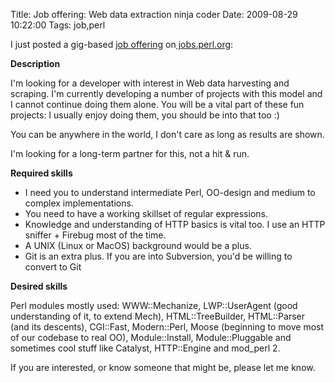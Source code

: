 Title: Job offering: Web data extraction ninja coder
Date: 2009-08-29 10:22:00
Tags: job,perl

I just posted a gig-based <a href="http://jobs.perl.org/job/10998">job offering</a> on<a href="http://jobs.perl.org/"> jobs.perl.org</a>:

<strong>Description</strong>

I'm looking for a developer with interest in Web data harvesting and scraping. I'm currently developing a number of projects with this model and I cannot continue doing them alone. You will be a vital part of these fun projects: I usually enjoy doing them, you should be into that too :)

You can be anywhere in the world, I don't care as long as results are shown.

I'm looking for a long-term partner for this, not a hit &amp; run.

<strong>Required skills</strong>
<ul>
	<li>I need you to understand intermediate Perl, OO-design and medium to complex implementations.</li>
	<li>You need to have a working skillset of regular expressions.</li>
	<li>Knowledge and understanding of HTTP basics is vital too. I use an HTTP sniffer + Firebug most of the time.</li>
	<li>A UNIX (Linux or MacOS) background would be a plus.</li>
	<li>Git is an extra plus. If you are into Subversion, you'd be willing to convert to Git</li>
</ul>
<strong>Desired skills</strong>

Perl modules mostly used: WWW::Mechanize, LWP::UserAgent (good understanding of it, to extend Mech), HTML::TreeBuilder, HTML::Parser (and its descents), CGI::Fast, Modern::Perl, Moose (beginning to move most of our codebase to real OO), Module::Install, Module::Pluggable and sometimes cool stuff like Catalyst, HTTP::Engine and mod_perl 2.

If you are interested, or know someone that might be, please let me know.